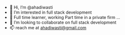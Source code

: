 - 👋 Hi, I’m @ahadiwasti
- 👀 I’m interested in full stack development
- 🌱 Full time learner, working Part time in a private firm ...
- 💞️ I’m looking to collaborate on full stack development
- 📫 reach me at ahadiwasti@gmail.com

<!---
ahadiwasti/ahadiwasti is a ✨ special ✨ repository because its `README.md` (this file) appears on your GitHub profile.
You can click the Preview link to take a look at your changes.
--->
